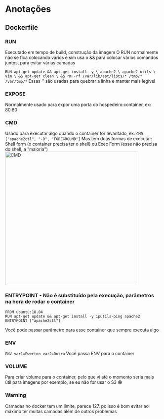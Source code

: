 # Anotações

## Dockerfile
### RUN
Executado em tempo de build, construção da imagem
O RUN normalmente não se fica colocando vários e sim usa o && para colocar vários comandos juntos, para evitar várias camadas

`RUN apt-get update && apt-get install -y \
        apache2 \
        apache2-utils \
        vim \
        && apt-get clean \
		&& rm -rf /var/lib/apt/lists/* /tmp/* /var/tmp/*`
Essas '\' são usadas para quebrar a linha e manter mais legível 

### EXPOSE 
Normalmente usado para expor uma porta do hospedeiro:container, ex: 80:80

### CMD
Usado para executar algo quando o container for levantado, ex: `CMD ["apache2ctl", "-D", "FOREGROUND"]`
Mas tem duas formas de executar: Shell form (o container precisa ter o shell) ou Exec Form (esse não precisa do shell, a "maioria")
<img width="431" alt="CMD" src="https://user-images.githubusercontent.com/13201575/189529976-2e9a5257-51da-4025-a81d-a77c0d33e6bc.png">

### ENTRYPOINT - Não é substituído pela execução, parâmetros na hora de rodar o container
```
FROM ubuntu:18.04
RUN apt-get update && apt-get install -y iputils-ping apache2 
ENTRYPOINT ["apache2ctl"]
```

Você pode passar parâmetro para esse container que sempre executa algo

### ENV 
`ENV var1=Ewerton var2=Dutra`
Você passa ENV para o container

### VOLUME
Para criar volume para o container, pelo que vi até o momento seria mais útil para imagens por exemplo, se eu não for usar o S3 😁

### Warning 
Camadas no docker tem um limite, parece 127, po isso é bom evitar ao máximo ter muitas camadas além de outros problemas

